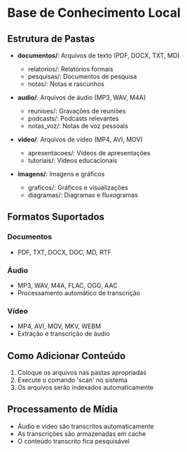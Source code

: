 # Base de Conhecimento Local

## Estrutura de Pastas

- **documentos/**: Arquivos de texto (PDF, DOCX, TXT, MD)
  - relatorios/: Relatórios formais
  - pesquisas/: Documentos de pesquisa
  - notas/: Notas e rascunhos

- **audio/**: Arquivos de áudio (MP3, WAV, M4A)
  - reunioes/: Gravações de reuniões
  - podcasts/: Podcasts relevantes
  - notas_voz/: Notas de voz pessoais

- **video/**: Arquivos de vídeo (MP4, AVI, MOV)
  - apresentacoes/: Vídeos de apresentações
  - tutoriais/: Vídeos educacionais

- **imagens/**: Imagens e gráficos
  - graficos/: Gráficos e visualizações
  - diagramas/: Diagramas e fluxogramas

## Formatos Suportados

### Documentos
- PDF, TXT, DOCX, DOC, MD, RTF

### Áudio
- MP3, WAV, M4A, FLAC, OGG, AAC
- Processamento automático de transcrição

### Vídeo
- MP4, AVI, MOV, MKV, WEBM
- Extração e transcrição de áudio

## Como Adicionar Conteúdo

1. Coloque os arquivos nas pastas apropriadas
2. Execute o comando 'scan' no sistema
3. Os arquivos serão indexados automaticamente

## Processamento de Mídia

- Áudio e vídeo são transcritos automaticamente
- As transcrições são armazenadas em cache
- O conteúdo transcrito fica pesquisável
